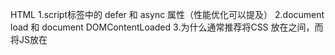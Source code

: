 HTML
1.script标签中的 defer 和 async 属性（性能优化可以提及）
2.document load 和 document DOMContentLoaded
3.为什么通常推荐将CSS <link> 放在<head></head>之间，而将JS放在<script>放在</body>之前（性能优化可以提及）
4.Preload、Prefetch、Preconnect、Prerendering （性能优化可以提及）

5.常见的 meta 元素
6.HTML5 新标签HTML5 语义化
7.DOCTYPE（文档类型）的作用是什么
8.data-*是什么


CSS
盒模型
css选择器优先级判断
class 和 id 的区别
请问 resetting 和normalizing CSS之间的区别？如何选择？为什么
伪类和伪元素
浮动float
如何清楚fload
z-index 和叠加上下文是如何形成的
BFC（定义、布局规则、应用场景）
IFC
布局之：左边定宽，右边自适应
圣杯布局，双飞翼布局
flex 布局，flex：1 代表什么
grid 布局
display 属性的全部值
移除 inline-block 间隙
隐藏页面中某个元素的方法
display: none、opacity: 0、viisbility: hidden 的区别
block、inline、inline-block 的区别
relative、fixed、absolute、static 、sticky、inherit 的区别
边距重叠
line-height 如何继承
CSS 动画
CSS sprites
如何解决特定浏览器的样式问题
如何实现网站自适应
浏览器是如何判断元素是否匹配某个CSS选择器
垂直居中和水平居中
calc
sass、less
如何实现 css 换肤
css 变量
css 如何画一个三角形
答案：width: 0px;
    height: 0px;
    border-bottom: 5px solid red;
    border-left: 5px solid transparent;
    border-right: 5px solid transparent;
利用border交汇处的斜边构成三角形

常见的 CSS 解决方案，包括但不限于 css module、styled components、tailwind css 等


Javascript

DOM、BOM对象
js有几种基本的数据类型
如何判断js数据类型
typeof 和 instanceof 的区别
如何判断一个变量是不是Array
== 和 === 有什么不同
事件机制
事件冒泡、捕获（委托）
事件委托
e.preventDefault()是干什么的
js中 this 是如何工作的、this指向
apply、call、bind区别，源码实现
js 中 new 关键字原理
js中继承是如何实现的
js原型和原型链
闭包
作用域与作用域链

ES6 新特性

map set
ES6 里的Symbol
let、const、var的区别
js中变量声明提升
js模块化（理解模块化发展过程，理解commonJS、AMD、CMD、UMD、ES6模块化）
IIFE立即执行函数
匿名函数
箭头函数
柯里化
异步编程
Promise（Promise A+文档）
async/await
Generator
对象遍历和数组遍历
常见的数组方法
数组排序
数组去重
数组查找
Ajax工作原理，着重理解XMLHttpRequest
fetch
JS strict模式
indexedDB
web worker
可变对象和不可变对象
什么是事件循环（event loop）
宏任务、微任务
创建对象的三种方法
深拷贝和浅拷贝
防抖、节流
网页各种高度
requestAnimationFrame
requestIdleCallback
webassembly
垃圾回收机制
proxy
Object.defineProperty
null 和undefined 区别
Object.assign
常见的 DOM 方法



React

React17、React18新特性
虚拟DOM是什么？Diff算法原理
key 是干什么的
Fiber
React 事件机制，和原生的事件机制关系
生命周期
组件性能优化
React.memo
props.children
context
setState 同步还是异步
setState 批更新
组件通信
高阶组件原理，有哪些常见的高阶组件
受控组件和非受控组件
为什么要使用 React Hooks
React Hooks 实现原理
React Hooks 使用原则，以及为什么
React Hooks 使用中常见问题
官方自带的 Hooks
useEffect 和 useLayoutEffect 区别
useMemo 和 useCallbck 区别
如何自己封装一个 Hooks
Suspense
Concurrent
startTransition
Server Component
componetDidCatch
SSR
为什么需要用 redux
react-redux 是干什么的
react-redux connect 实现原理
redux 工作流程及原理
有没有用过其他状态管理器？及其原理
react-router 路由实现原理
react-router 有几种路由类型？每种路由类型实现原理
项目本地开发完成后部署到服务器后报404是什么原因

Vue

MVVM是什么？MVC是什么？
data为什么是一个函数
created 和 watch 谁先执行
页面传参：query 和 params 的区别
vue 的常用内置指令
如何理解 vue 的单向数据流
computed 与 watch
为什么 v-if 和 v-for 不建议同时用
vue 的事件绑定原理
v-model 的实现及其原理
vue2 如何监测数组变化
Vue3 新特性
vue3 的setup 用法
Vue3 与 Vue2 区别
Vue3 与 Vue2 双向绑定原理
Proxy 与 Object.defineProperty 对比
Composition API
v-show 与v-if 区别
生命周期、钩子是如何实现的
keep-alive
组件通信
虚拟DOM
Vue3 与 Vue2 的 Diff 算法
key 的作用
$nextTick、实现原理
为什么要用 vuex
vuex页面刷新丢失数据怎么办？
vuex为什么要分模块并加命名空间
vuex 原理
mapState、mapGetters、mapActions、mapMutations
SSR
vue-router 路由钩子函数是什么？执行顺序？
vue-router 动态路由？有什么问题？
vue-router 路由实现原理
vue-router 有几种路由类型？每种路由类型实现原理（hash、history）
vue 中使用了哪些设计模式
项目本地开发完成后部署到服务器后报404是什么原因
vue.mixin（vue3没有mixin，composition api可以实现）
vue.$set() 方法原理
vue.extend 作用和原理
自定义指令及原理
vue 修饰符
函数式组件使用场景和原理
插槽？具名插槽、匿名插槽、作用域插槽
new Vue后整个流程

Webpack

为什么需要webpack？作用？
webpack配置
webpack5 新特性
如何实现代码分离
代码分割的本质是什么？有什么意义
常见的 loader，如何实现一个 loader
如何保证各个 loader 按照预想方式工作
常见的 plugin，如何实现一个 plugin
loader 和 plugin 对比
tree shaking
常见的配置项
webpack 构建流程/运行过程
publicPath 是干什么的
打包很慢，怎么解决？
打包出来的文件很大，怎么解决？
模块联邦
HMR（热更新） 原理
模块打包原理
有了解过现在流行的 bundless 构建工具吗
vite 原理，为什么这么快？生产环境能用吗？
sourcemap

安全

XSS、CSRF、SQL注入

HTTP浏览器从输入网址到渲染页面，做了什么
TCP、UDP 区别
http 三次握手
http 四次挥手
GET 和 POST 区别
跨域解决方案
为什么传统上利用多个域名来提供网站资源会更有效
常见的请求头和响应头
http 和 https 的概念？区别？
https的原理？为什么https可以保证安全？
HTTP 缓存
和缓存有关的 HTTP 首部字段
HTTP method
HTTP 状态码
HTTPS 加密过程
HTTP2 新特性
HTTP3 新特性
http1.0、1.1、2.0 区别
osi 七层模型、tcp 五层模型
cookie、sessionStorage、localStroage
跨域如何携带cookie
前后端如何通信
前后端分离跨域设置请求头
同源策略
RESTful 接口规范




性能

怎么分析网站性能
重排、重绘、合成
CSS 优化、提高性能的办法
合成层
答案》》》》》》》》》》》》》》》》》》：重排(也称回流): 当DOM的变化影响了元素的几何信息(DOM对象的位置和尺寸大小)，浏览器需要重新计算元素的几何属性，将其安放在界面中的正确位置，这个过程叫做重排。 触发：

添加或者删除可见的DOM元素
元素尺寸改变——边距、填充、边框、宽度和高度
重绘： 当一个元素的外观发生改变，但没有改变布局,重新把元素外观绘制出来的过程，叫做重绘。 触发：

改变元素的color、background、box-shadow等属性
重排优化建议：

分离读写操作
样式集中修改
缓存需要修改的DOM元素
尽量只修改position：absolute或fixed元素，对其他元素影响不大
动画开始GPU加速，translate使用3D变化
transform 不重绘，不回流 是因为transform属于合成属性，对合成属性进行transition/animate动画时，将会创建一个合成层。这使得动画元素在一个独立的层中进行渲染。当元素的内容没有发生改变，就没有必要进行重绘。浏览器会通过重新复合来创建动画帧。

现代浏览器会对回流做优化，它会等到足够数量的变化发生，再做一次批处理回流。
浏览器为了获得正确的值也会提前触发回流，这样就使得浏览器的优化失效了，这些属性包括offsetLeft、offsetTop、offsetWidth、offsetHeight、 scrollTop/Left/Width/Height、clientTop/Left/Width/Height、调用了getComputedStyle()。

>>>>>>>>>>>>>>>>>>>>>>>>>>>>>>>>>>>>>>>>



CSS3 动画 和JS 动画对比
虚拟滚动
图片懒加载
首屏加载优化方案
vue 的性能优化
移动端rem、em、px、vw、vh移动端各种高清适配方案viewport对媒体查询的理解移动端如何适配不同大小的屏幕移动端如何解决1px问题伪元素 + transform 实现
svg 实现

通用babel原理
什么是单页应用（single page app），以及如何使其对搜索引擎友好（SEO）
单页面应用（SPA）较多页面（MPA）的区别及优缺点
如何实现一个轮播图功能
如何实现页面加载进度条
最近遇到的技术挑战？如何解决的？
发布订阅模式
网站的登录一般是怎么实现的？登录态如何保存？
常见的 git 命令
git rebase 命令
前端异常监控如何实现
前端测试？单元测试？

Typescript Node.js小程序跨端解决可视化、大屏echarts、地图API

